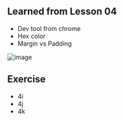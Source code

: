 ## Learned from Lesson 04
- Dev tool from chrome
- Hex color
- Margin vs Padding

![image](https://user-images.githubusercontent.com/125558428/232200326-c39f8c28-5ed9-4ebc-b7b1-1a60d90c780b.png)


## Exercise
- 4i
- 4j
- 4k